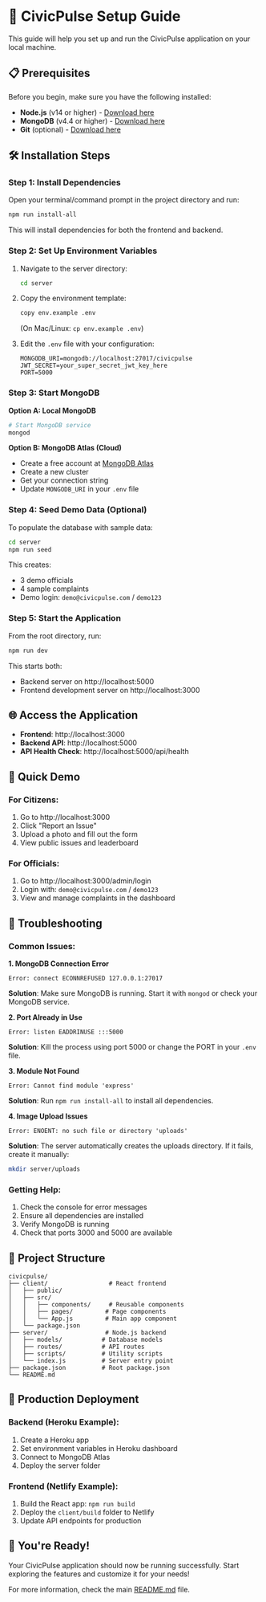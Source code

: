 # 🚀 CivicPulse Setup Guide

This guide will help you set up and run the CivicPulse application on your local machine.

## 📋 Prerequisites

Before you begin, make sure you have the following installed:

- **Node.js** (v14 or higher) - [Download here](https://nodejs.org/)
- **MongoDB** (v4.4 or higher) - [Download here](https://www.mongodb.com/try/download/community)
- **Git** (optional) - [Download here](https://git-scm.com/)

## 🛠 Installation Steps

### Step 1: Install Dependencies

Open your terminal/command prompt in the project directory and run:

```bash
npm run install-all
```

This will install dependencies for both the frontend and backend.

### Step 2: Set Up Environment Variables

1. Navigate to the server directory:
   ```bash
   cd server
   ```

2. Copy the environment template:
   ```bash
   copy env.example .env
   ```
   (On Mac/Linux: `cp env.example .env`)

3. Edit the `.env` file with your configuration:
   ```env
   MONGODB_URI=mongodb://localhost:27017/civicpulse
   JWT_SECRET=your_super_secret_jwt_key_here
   PORT=5000
   ```

### Step 3: Start MongoDB

**Option A: Local MongoDB**
```bash
# Start MongoDB service
mongod
```

**Option B: MongoDB Atlas (Cloud)**
- Create a free account at [MongoDB Atlas](https://www.mongodb.com/atlas)
- Create a new cluster
- Get your connection string
- Update `MONGODB_URI` in your `.env` file

### Step 4: Seed Demo Data (Optional)

To populate the database with sample data:

```bash
cd server
npm run seed
```

This creates:
- 3 demo officials
- 4 sample complaints
- Demo login: `demo@civicpulse.com` / `demo123`

### Step 5: Start the Application

From the root directory, run:

```bash
npm run dev
```

This starts both:
- Backend server on http://localhost:5000
- Frontend development server on http://localhost:3000

## 🌐 Access the Application

- **Frontend**: http://localhost:3000
- **Backend API**: http://localhost:5000
- **API Health Check**: http://localhost:5000/api/health

## 🎯 Quick Demo

### For Citizens:
1. Go to http://localhost:3000
2. Click "Report an Issue"
3. Upload a photo and fill out the form
4. View public issues and leaderboard

### For Officials:
1. Go to http://localhost:3000/admin/login
2. Login with: `demo@civicpulse.com` / `demo123`
3. View and manage complaints in the dashboard

## 🔧 Troubleshooting

### Common Issues:

**1. MongoDB Connection Error**
```
Error: connect ECONNREFUSED 127.0.0.1:27017
```
**Solution**: Make sure MongoDB is running. Start it with `mongod` or check your MongoDB service.

**2. Port Already in Use**
```
Error: listen EADDRINUSE :::5000
```
**Solution**: Kill the process using port 5000 or change the PORT in your `.env` file.

**3. Module Not Found**
```
Error: Cannot find module 'express'
```
**Solution**: Run `npm run install-all` to install all dependencies.

**4. Image Upload Issues**
```
Error: ENOENT: no such file or directory 'uploads'
```
**Solution**: The server automatically creates the uploads directory. If it fails, create it manually:
```bash
mkdir server/uploads
```

### Getting Help:

1. Check the console for error messages
2. Ensure all dependencies are installed
3. Verify MongoDB is running
4. Check that ports 3000 and 5000 are available

## 📁 Project Structure

```
civicpulse/
├── client/                 # React frontend
│   ├── public/
│   ├── src/
│   │   ├── components/     # Reusable components
│   │   ├── pages/         # Page components
│   │   └── App.js         # Main app component
│   └── package.json
├── server/                # Node.js backend
│   ├── models/           # Database models
│   ├── routes/           # API routes
│   ├── scripts/          # Utility scripts
│   └── index.js          # Server entry point
├── package.json          # Root package.json
└── README.md
```

## 🚀 Production Deployment

### Backend (Heroku Example):
1. Create a Heroku app
2. Set environment variables in Heroku dashboard
3. Connect to MongoDB Atlas
4. Deploy the server folder

### Frontend (Netlify Example):
1. Build the React app: `npm run build`
2. Deploy the `client/build` folder to Netlify
3. Update API endpoints for production

## 🎉 You're Ready!

Your CivicPulse application should now be running successfully. Start exploring the features and customize it for your needs!

For more information, check the main [README.md](README.md) file.
